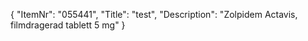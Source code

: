 {
  "ItemNr": "055441",
  "Title": "test",
  "Description": "Zolpidem Actavis, filmdragerad tablett 5 mg"
}